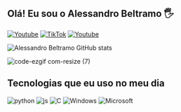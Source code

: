 ## Olá! Eu sou o Alessandro Beltramo 🖐️


[![Youtube](https://img.shields.io/badge/YouTube-FF0000?style=for-the-badge&logo=youtube&logoColor=white)](https://www.youtube.com/@overclockperformance)
[![TikTok](https://img.shields.io/badge/TikTok-000000?style=for-the-badge&logo=TikTok&logoColor=white)](https://www.tiktok.com/@beltramossm?lang=pt-BR)
[![Youtube](https://img.shields.io/badge/LinkedIn-0077B5?style=for-the-badge&logo=LinkedIn&logoColor=white)](https://www.linkedin.com/in/alessandro-beltramo/)

![Alessandro Beltramo GitHub stats](https://github-readme-stats.vercel.app/api?username=Alebeltramo&show_icons=true&theme=dracula&count_private=true)

![code-ezgif com-resize (7)](https://github.com/Alebeltramo/Alebeltramo/assets/130994708/90c2680d-8fdd-44e6-9554-0125ba30d388)





## Tecnologias que eu uso no meu dia

<div style="display: inline_block">
  <img align="center" alt="python" src="https://img.shields.io/badge/Python-14354C?style=for-the-badge&logo=python&logoColor=white" />
  <img align="center" alt="js" src="https://img.shields.io/badge/JavaScript-F7DF1E?style=for-the-badge&logo=javascript&logoColor=black" />
  <img align="center" alt="C" src="https://img.shields.io/badge/C-00599C?style=for-the-badge&logo=Cpt&logoColor=black" />
  <img align="center" alt="Windows" src="https://img.shields.io/badge/Windows-0078D6?style=for-the-badge&logo=Cpt&logoColor=black" />
  <img align="center" alt="Microsoft" src="https://img.shields.io/badge/Microsoft-666666?style=for-the-badge&logo=Cpt&logoColor=black" />

